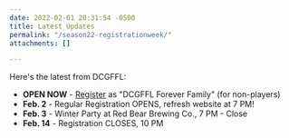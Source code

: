 ```yaml
---
date: 2022-02-01 20:31:54 -0500
title: Latest Updates
permalink: "/season22-registrationweek/"
attachments: []

---
```

Here's the latest from DCGFFL:

* **OPEN NOW** - [Register](https://dcgffl.us16.list-manage.com/track/click?u=44f118b44c71d10ae3076bec3&id=63b482ad56&e=c3641de19c) as "DCGFFL Forever Family" (for non-players)
* **Feb. 2** - Regular Registration OPENS, refresh website at 7 PM! 
* **Feb. 3** - Winter Party at Red Bear Brewing Co., 7 PM - Close
* **Feb. 14** - Registration CLOSES, 10 PM